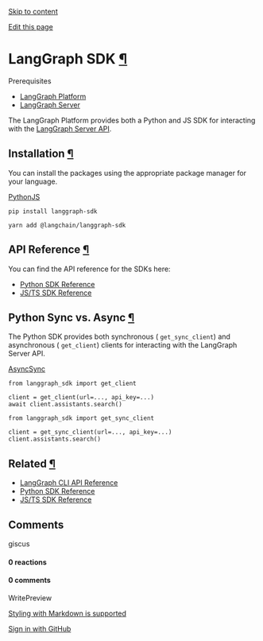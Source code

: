 [Skip to content](https://langchain-ai.github.io/langgraph/concepts/sdk/#langgraph-sdk)

[Edit this page](https://github.com/langchain-ai/langgraph/edit/main/docs/docs/concepts/sdk.md "Edit this page")

# LangGraph SDK [¶](https://langchain-ai.github.io/langgraph/concepts/sdk/\#langgraph-sdk "Permanent link")

Prerequisites

- [LangGraph Platform](https://langchain-ai.github.io/langgraph/concepts/langgraph_platform/)
- [LangGraph Server](https://langchain-ai.github.io/langgraph/concepts/langgraph_server/)

The LangGraph Platform provides both a Python and JS SDK for interacting with the [LangGraph Server API](https://langchain-ai.github.io/langgraph/concepts/langgraph_server/).

## Installation [¶](https://langchain-ai.github.io/langgraph/concepts/sdk/\#installation "Permanent link")

You can install the packages using the appropriate package manager for your language.

[Python](https://langchain-ai.github.io/langgraph/concepts/sdk/#__tabbed_1_1)[JS](https://langchain-ai.github.io/langgraph/concepts/sdk/#__tabbed_1_2)

```md-code__content
pip install langgraph-sdk

```

```md-code__content
yarn add @langchain/langgraph-sdk

```

## API Reference [¶](https://langchain-ai.github.io/langgraph/concepts/sdk/\#api-reference "Permanent link")

You can find the API reference for the SDKs here:

- [Python SDK Reference](https://langchain-ai.github.io/langgraph/cloud/reference/sdk/python_sdk_ref/)
- [JS/TS SDK Reference](https://langchain-ai.github.io/langgraph/cloud/reference/sdk/js_ts_sdk_ref/)

## Python Sync vs. Async [¶](https://langchain-ai.github.io/langgraph/concepts/sdk/\#python-sync-vs-async "Permanent link")

The Python SDK provides both synchronous ( `get_sync_client`) and asynchronous ( `get_client`) clients for interacting with the LangGraph Server API.

[Async](https://langchain-ai.github.io/langgraph/concepts/sdk/#__tabbed_2_1)[Sync](https://langchain-ai.github.io/langgraph/concepts/sdk/#__tabbed_2_2)

```md-code__content
from langgraph_sdk import get_client

client = get_client(url=..., api_key=...)
await client.assistants.search()

```

```md-code__content
from langgraph_sdk import get_sync_client

client = get_sync_client(url=..., api_key=...)
client.assistants.search()

```

## Related [¶](https://langchain-ai.github.io/langgraph/concepts/sdk/\#related "Permanent link")

- [LangGraph CLI API Reference](https://langchain-ai.github.io/langgraph/cloud/reference/cli/)
- [Python SDK Reference](https://langchain-ai.github.io/langgraph/cloud/reference/sdk/python_sdk_ref/)
- [JS/TS SDK Reference](https://langchain-ai.github.io/langgraph/cloud/reference/sdk/js_ts_sdk_ref/)

## Comments

giscus

#### 0 reactions

#### 0 comments

WritePreview

[Styling with Markdown is supported](https://guides.github.com/features/mastering-markdown/ "Styling with Markdown is supported")

[Sign in with GitHub](https://giscus.app/api/oauth/authorize?redirect_uri=https%3A%2F%2Flangchain-ai.github.io%2Flanggraph%2Fconcepts%2Fsdk%2F)
